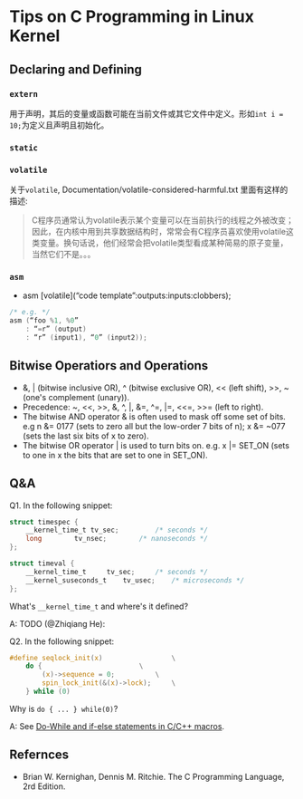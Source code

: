 # Tips on C Programming in Linux Kernel


## Declaring and Defining

### `extern`
用于声明，其后的变量或函数可能在当前文件或其它文件中定义。形如`int i = 10;`为定义且声明且初始化。

### `static`

### `volatile`
关于`volatile`, Documentation/volatile-considered-harmful.txt 里面有这样的描述:
>C程序员通常认为volatile表示某个变量可以在当前执行的线程之外被改变；因此，在内核中用到共享数据结构时，常常会有C程序员喜欢使用volatile这类变量。换句话说，他们经常会把volatile类型看成某种简易的原子变量，当然它们不是。。。

### `asm`
- asm [volatile](“code template”:outputs:inputs:clobbers);

```c
/* e.g. */
asm (“foo %1, %0”
	: “=r” (output)
	: “r” (input1), “0” (input2));
```

## Bitwise Operatiors and Operations

- &, | (bitwise inclusive OR), ^ (bitwise exclusive OR), << (left shift), >>, ~ (one's complement (unary)).
- Precedence: ~, <<, >>, &, ^, |, &=, ^=, |=, <<=, >>= (left to right).
- The bitwise AND operator & is often used to mask off some set of bits. e.g n &= 0177 (sets to zero all but the low-order 7 bits of n); x &= ~077 (sets the last six bits of x to zero).
- The bitwise OR operator | is used to turn bits on. e.g. x |= SET_ON (sets to one in x the bits that are set to one in SET_ON).

## Q&A
Q1. In the following snippet:

```c
struct timespec {
	__kernel_time_t	tv_sec;			/* seconds */
	long		tv_nsec;		/* nanoseconds */
};

struct timeval {
	__kernel_time_t		tv_sec;		/* seconds */
	__kernel_suseconds_t	tv_usec;	/* microseconds */
};
```

What's `__kernel_time_t` and where's it defined?

A: TODO (@Zhiqiang He):

Q2. In the following snippet:

```c
#define seqlock_init(x)					\
	do {						\
		(x)->sequence = 0;			\
		spin_lock_init(&(x)->lock);		\
	} while (0)
```

Why is `do { ... } while(0)`?

A: See [Do-While and if-else statements in C/C++ macros](http://stackoverflow.com/questions/154136/do-while-and-if-else-statements-in-c-c-macros).

## Refernces
- Brian W. Kernighan, Dennis M. Ritchie. The C Programming Language, 2rd Edition.